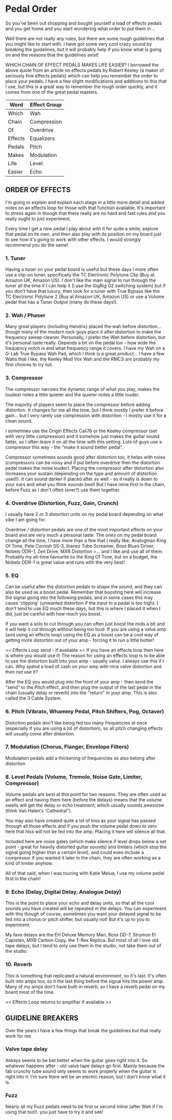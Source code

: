# Pedal Order

So you've been out shopping and bought yourself a load of effects pedals and you get home and you start wondering what order to put them in...

Well there are not really any rules, but there are some rough guidelines that you might like to start with. I have got some very cool crazy sound by breaking the guidelines, but it will probably help if you know what is going on and the reasons that the guidelines exist!

WHICH CHAIN OF EFFECT PEDALS MAKES LIFE EASIER?
I borrowed the above quote from an article on effects pedals by Robert Keeley (a maker of seriously fine effects pedals) which can help you remember the order to place your pedals. I have a few slight modifications and additions to this that I use, but this is a great way to remember the rough order quickly, and it comes from one of the great pedal masters.

| Word | Effect Group  |
|---|---|
| Which    | Wah  |
| Chain    | Compression  |
| Of       | Overdrive  |
| Effects  | Equalizers  |
| Pedals   | Pitch  |
| Makes    | Modulation  |
| Life     | Level  |
| Easier   | Echo  |

## ORDER OF EFFECTS

I'm going to explain and explain each stage in a little more detail and added notes on an effects loop for those with that function available. It's important to stress again in though that there really are no hard and fast rules and you really ought to just experiment.

Every time I get a new pedal I play about with it for quite a while, explore that pedal on its own, and then also play with its position on my board just to see how it's going to work with other effects. I would strongly recommend you do the same!

### 1. Tuner

Having a tuner on your pedal board is useful but these days I more often use a clip-on tuner, specifically the TC Electronic Polytune Clip (Buy at Amazon UK, Amazon US). I don't like the main signal to run through the tuner all the time if I can help it (I use the GigRig G2 switching system) but if you don't have that luxury, then look for a tuner with True Bypass like the TC Electronic Polytune 2 (Buy at Amazon UK, Amazon US) or use a Volume pedal that has a Tuner Output (many do these days!).

### 2. Wah / Phaser

Many great players (including Hendrix) placed the wah before distortion... though many of the modern rock guys place it after distortion to make the frequency sweep cleaner. Personally, I prefer the Wah before distortion, but it's personal taste really. Depends a bit on the pedal too - how wide the frequency notch is and what frequency range it covers. I have my Wah on a G-Lab True Bypass Wah Pad, which I think is a great product... I have a few Wahs that I like, the Keeley Mod Vox Wah and the RMC3 are probably my first choices to try out.

### 3. Compressor

The compressor narrows the dynamic range of what you play, makes the loudest notes a little quieter and the quieter notes a little louder.

The majority of players seem to place the compressor before adding distortion. It changes for me all the time, but I think mostly I prefer it before gain... but I very rarely use compression with distortion - I mostly use it for a clean sound.

I sometimes use the Origin Effects Cali76 or the Keeley compressor (set with very little compression) and it somehow just makes the guitar sound fatter, so I often leave it on all the time with this setting. Lots of guys use a compressor this way - the "make it sound better pedal".

Compressor sometimes sounds good after distortion too, it helps with noise (compressors can be noisy and if put before overdrive then the distortion pedal makes the noise louder). Placing the compressor after distortion also increases your sustain (depending on the type and amount of distortion used!). It can sound darker if placed after as well - so it really is down to your ears and what you think sounds best! But I have mine first in the chain, before Fuzz as I don't often (ever?) use them together.

### 4. Overdrive (Distortion, Fuzz, Gain, Crunch)

I usually have 2 or 3 distortion units on my pedal board depending on what vibe I am going for.

Overdrive / distortion pedals are one of the most important effects on your board and are very much a personal taste. The ones on my pedal board change all the time, I have more than a few that I really like; Analogman King Of Tone, Pete Cornish SS-3, Ibanez Tube Screamer, Boss Blues Driver, Nobels ODR-1,  Zen Drive, MXR Distortion +... and I like and use all of them. Probably my all-time favourite os the King Of Tone, but on a budget, the Nobels ODR-1 is great value and runs with the very best!

### 5. EQ

Can be useful after the distortion pedals to shape the sound, and they can also be used as a boost pedal. Remember that boosting here will increase the signal going into the following pedals, and in some cases this may cause 'clipping' (unwanted distortion if the input to a pedal is too high). I don't tend to use EQ much these days, but this is where I placed it when I did, just be careful with how much you boost.

If you want a solo to cut through you can often just boost the mids a bit and it will help it cut through without being too loud. If you are using a valve amp (and using an effects loop) using the EQ as a boost can be a cool way of getting more distortion out of your amp - forcing it to run a little hotter!

<< Effects Loop send - if available >>
If you have an effects loop then here is where you would use it! The reason for using an effects loop is to be able to use the distortion built into your amp - usually valve. I always use this if I can. Why spend a load of cash on your amp with nice valve distortion and then not use it?

After the EQ you would plug into the front of your amp - then send the "send" to the Pitch effect, and then plug the output of the last pedal in the chain (usually delay or reverb) into the "return" in your amp. This is also called the 3 Cable System.

### 6. Pitch (Vibrato, Whammy Pedal, Pitch Shifters, Pog, Octaver)

Distortion pedals don't like being fed too many frequencies at once (especially if you are using a lot of distortion), so all pitch changing effects will usually come after distortion.

### 7. Modulation (Chorus, Flanger, Envelope Filters)

Modulation pedals add a thickening of frequencies so also belong after distortion.

### 8. Level Pedals (Volume, Tremolo, Noise Gate, Limiter, Compressor)

Volume pedals are best at this point for two reasons. They are often used as an effect and having them here (before the delays) means that the volume swells will get the delay or echo treatment, which usually sounds awesome (think Van Halen's 'Cathedral").

You may also have created quite a lot of hiss as your signal has passed through all those effects and if you push the volume pedal down to zero here that hiss will not be fed into the amp. Placing it here will silence all that.

Included here are noise gates (which make silence if level drops below a set point - great for heavily distorted guitar sounds) and limiters (which stop the signal going higher than a certain level), and could even include a compressor if you wanted it later in the chain, they are often working as a kind of limiter anyhow.

All of that said, when I was touring with Katie Melua, I use my volume pedal first in the chain!

### 9. Echo (Delay, Digital Delay, Analogue Delay)

This is the point to place your echo and delay units, so that all the cool sounds you have created will be repeated in the delays. You can experiment with this though of course, sometimes you want your delayed signal to be fed into a chorus or pitch shifter, but usually not! But it's up to you to experiment.

My fave delays are the EH Deluxe Memory Man, Boss DD-7, Strymon El Capistan, MXR Carbon Copy, the T-Rex Replica. But most of all I love old tape delays, but I tend to only use them in the studio, not take them out of the studio.

### 10. Reverb

This is something that replicated a natural environment, so it's last. It's often built into amps too, so it the last thing before the signal hits the power amp. Many of my amps don't have built-in reverb, so I have a reverb pedal on my board most of the time.

<< Effects Loop returns to amplifier if available >>

## GUIDELINE BREAKERS

Over the years I have a few things that break the guidelines but that really work for me.

### Valve tape delay

Always seems to be bet better when the guitar goes right into it. So whatever happens after - old valve tape delays go first. Mainly because the fab crunchy tube sound only seems to work properly when the guitar is right into it. I'm sure there will be an electric reason, but I don't know what it is.

### Fuzz

Nearly all my Fuzz pedals need to be first or second inline (after Wah if I'm using that too!). you just have to try it and see!